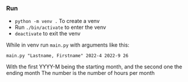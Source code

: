 ### Run

- `python -m venv .` To create a venv 
- Run `./bin/activate` to enter the venv
- `deactivate` to exit the venv

While in venv run `main.py` with arguments like this:

`main.py "Lastname, Firstname" 2022-4 2022-9 26`

With the first YYYY-M being the starting month, and the second one the ending month
The number is the number of hours per month